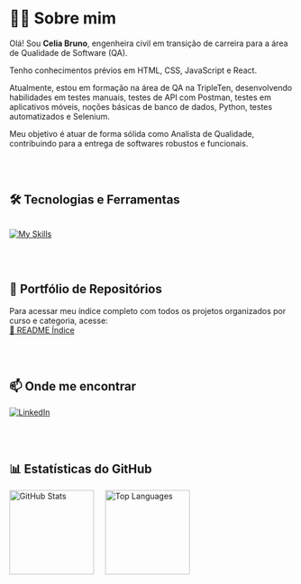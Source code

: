 # 👩‍💻 Sobre mim

Olá! Sou **Celia Bruno**, engenheira civil em transição de carreira para a área de Qualidade de Software (QA).

Tenho conhecimentos prévios em HTML, CSS, JavaScript e React.  

Atualmente, estou em formação na área de QA na TripleTen, desenvolvendo habilidades em testes manuais, testes de API com Postman, testes em aplicativos móveis, noções básicas de banco de dados, Python, testes automatizados e Selenium. 

Meu objetivo é atuar de forma sólida como Analista de Qualidade, contribuindo para a entrega de softwares robustos e funcionais.

<br>

<br>

## 🛠️ Tecnologias e Ferramentas

<div style="display: flex; flex-wrap: wrap; justify-content: flex-start; gap: 25px;">
  
  [![My Skills](https://skillicons.dev/icons?i=git,github,vscode,html,css,js,react,vite,mysql,py,pycharm,selenium,postman,androidstudio,figma&theme=dark)](https://skillicons.dev)
  
</div>

<br>

<br>

## 📁 Portfólio de Repositórios

Para acessar meu índice completo com todos os projetos organizados por curso e categoria, acesse:  
[📂 README Índice](https://github.com/celiapaivab/readme-indice)


<br>

<br>

## 📫 Onde me encontrar

[![LinkedIn](https://img.shields.io/badge/LinkedIn-0077B5?style=for-the-badge&logo=linkedin&logoColor=white)](https://www.linkedin.com/in/celia-paiva/)


<br>

<br>

## 📊 Estatísticas do GitHub

<div style="display: flex; gap: 20px; flex-wrap: wrap; align-items: center;">

  <img src="https://github-readme-stats.vercel.app/api?username=celiapaivab&show_icons=true&theme=default&count_private=true" alt="GitHub Stats" height="150"/>
  
  <img src="https://github-readme-stats.vercel.app/api/top-langs/?username=celiapaivab&layout=compact&theme=default" alt="Top Languages" height="150"/>

</div>
